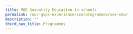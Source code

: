 ```yaml
---
title: MOE Sexuality Education in schools
permalink: /our-gsps-experience/cce/programmes/sex-edu/
description: ""
third_nav_title: Programmes
---
```

